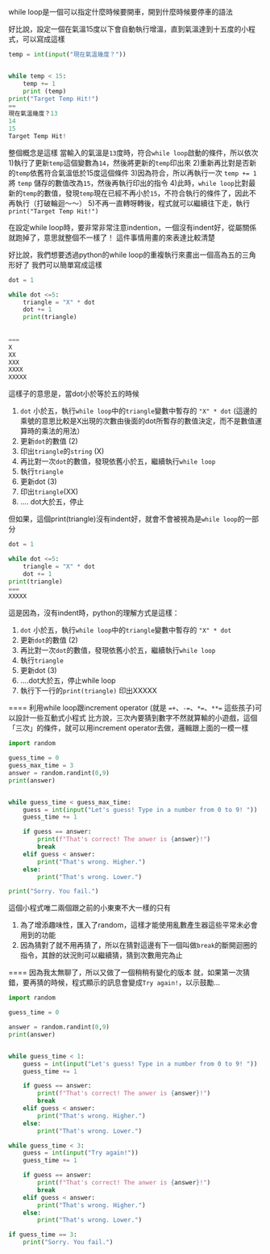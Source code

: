 while loop是一個可以指定什麼時候要開車，開到什麼時候要停車的語法

好比說，設定一個在氣溫15度以下會自動執行增溫，直到氣溫達到十五度的小程式，可以寫成這樣

```python
temp = int(input("現在氣溫幾度？"))


while temp < 15:
    temp += 1
    print (temp)
print("Target Temp Hit!")
==
現在氣溫幾度？13
14
15
Target Temp Hit!
```

整個概念是這樣
當輸入的氣溫是`13`度時，符合`while loop`啟動的條件，所以依次
1)執行了更新`temp`這個變數為`14`，然後將更新的`temp`印出來
2)重新再比對是否新的`temp`依舊符合氣溫低於15度這個條件
3)因為符合，所以再執行一次 `temp += 1` 將 `temp` 儲存的數值改為`15`，然後再執行印出的指令
4)此時，`while loop`比對最新的`temp`的數值，發現`temp`現在已經不再小於`15`，不符合執行的條件了，因此不再執行（打破輪迴～～）
5)不再一直轉呀轉後，程式就可以繼續往下走，執行 `print("Target Temp Hit!")` 


在設定while loop時，要非常非常注意indention，一個沒有indent好，從屬關係就跑掉了，意思就整個不一樣了！
這件事情用畫的來表達比較清楚

好比說，我們想要透過python的while loop的重複執行來畫出一個高為五的三角形好了
我們可以簡單寫成這樣

```python
dot = 1

while dot <=5:
    triangle = "X" * dot
    dot += 1 
    print(triangle)
    
    
===
X
XX
XXX
XXXX
XXXXX
```

這樣子的意思是，當dot小於等於五的時候
1) `dot` 小於五，執行`while loop`中的`triangle`變數中暫存的 `"X" * dot` (這邊的乘號的意思比較是X出現的次數由後面的dot所暫存的數值決定，而不是數值運算時的乘法的用法）
2) 更新`dot`的數值 (2)
3) 印出`triangle`的`string` (X)
4) 再比對一次`dot`的數值，發現依舊小於五，繼續執行`while loop`
5) 執行`triangle`
6) 更新dot (3)
7) 印出`triangle`(XX)
8) ....
dot大於五，停止

但如果，這個print(triangle)沒有indent好，就會不會被視為是`while loop`的一部分

```python
dot = 1

while dot <=5:
    triangle = "X" * dot
    dot += 1 
print(triangle)
===
XXXXX
```

這是因為，沒有indent時，python的理解方式是這樣：
1) `dot` 小於五，執行`while loop`中的`triangle`變數中暫存的 `"X" * dot`
2) 更新`dot`的數值 (2)
3) 再比對一次`dot`的數值，發現依舊小於五，繼續執行`while loop`
4) 執行`triangle`
5) 更新dot (3)
6) ....dot大於五，停止while loop
7) 執行下一行的`print(triangle)` 印出XXXXX


====
利用while loop跟increment operator (就是 `=+`、`-=`、`*=`、`**=` 這些孩子)可以設計一些互動式小程式
比方說，三次內要猜到數字不然就算輸的小遊戲，這個「三次」的條件，就可以用increment operator去做，邏輯跟上面的一模一樣

```python
import random

guess_time = 0
guess_max_time = 3
answer = random.randint(0,9)
print(answer)


while guess_time < guess_max_time:
    guess = int(input("Let's guess! Type in a number from 0 to 9! "))
    guess_time += 1

    if guess == answer:
        print(f"That's correct! The anwer is {answer}!")
        break
    elif guess < answer:
        print("That's wrong. Higher.")
    else:
        print("That's wrong. Lower.")

print("Sorry. You fail.")
```
這個小程式唯二兩個跟之前的小東東不大一樣的只有
1) 為了增添趣味性，匯入了random，這樣才能使用亂數產生器這些平常未必會用到的功能
2) 因為猜對了就不用再猜了，所以在猜對這邊有下一個叫做`break`的斷開迴圈的指令，其餘的狀況則可以繼續猜，猜到次數用完為止

====
因為我太無聊了，所以又做了一個稍稍有變化的版本
就，如果第一次猜錯，要再猜的時候，程式顯示的訊息會變成```Try again!```，以示鼓勵...

```python
import random

guess_time = 0

answer = random.randint(0,9)
print(answer)


while guess_time < 1:
    guess = int(input("Let's guess! Type in a number from 0 to 9! "))
    guess_time += 1

    if guess == answer:
        print(f"That's correct! The anwer is {answer}!")
        break
    elif guess < answer:
        print("That's wrong. Higher.")
    else:
        print("That's wrong. Lower.")

while guess_time < 3:
    guess = int(input("Try again!"))
    guess_time += 1

    if guess == answer:
        print(f"That's correct! The anwer is {answer}!")
        break
    elif guess < answer:
        print("That's wrong. Higher.")
    else:
        print("That's wrong. Lower.")

if guess_time == 3:
    print("Sorry. You fail.")
```
